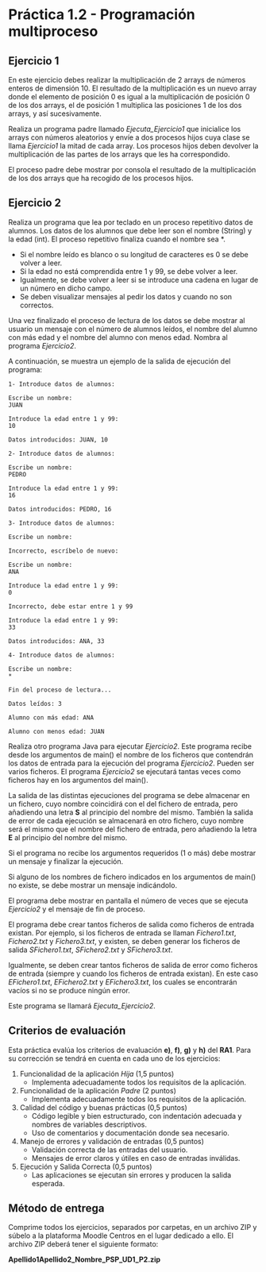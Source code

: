 # Práctica 1.2 - Programación multiproceso

## Ejercicio 1

En este ejercicio debes realizar la multiplicación de 2 arrays de números enteros de dimensión 10. El resultado de la multiplicación es un nuevo array donde el elemento de posición 0 es igual a la multiplicación de posición 0 de los dos arrays, el de posición 1 multiplica las posiciones 1 de los dos arrays, y así sucesivamente.

Realiza un programa padre llamado *Ejecuta_Ejercicio1* que inicialice los arrays con números aleatorios y envíe a dos procesos hijos cuya clase se llama *Ejercicio1* la mitad de cada array. Los procesos hijos deben devolver la multiplicación de las partes de los arrays que les ha correspondido.

El proceso padre debe mostrar por consola el resultado de la multiplicación de los dos arrays que ha recogido de los procesos hijos.

## Ejercicio 2

Realiza un programa que lea por teclado en un proceso repetitivo datos de alumnos. Los datos de los alumnos que debe leer son el nombre (String) y la edad (int). El proceso repetitivo finaliza cuando el nombre sea *.

- Si el nombre leído es blanco o su longitud de caracteres es 0 se debe volver a leer.
- Si la edad no está comprendida entre 1 y 99, se debe volver a leer.
- Igualmente, se debe volver a leer si se introduce una cadena en lugar de un número en dicho campo.
- Se deben visualizar mensajes al pedir los datos y cuando no son correctos.

Una vez finalizado el proceso de lectura de los datos se debe mostrar al usuario un mensaje con el número de alumnos leídos, el nombre del alumno con más edad y el nombre del alumno con menos edad. Nombra al programa *Ejercicio2*.

A continuación, se muestra un ejemplo de la salida de ejecución del programa:

	1- Introduce datos de alumnos:

	Escribe un nombre:
	JUAN

	Introduce la edad entre 1 y 99:
	10

	Datos introducidos: JUAN, 10

	2- Introduce datos de alumnos:

	Escribe un nombre:
	PEDRO

	Introduce la edad entre 1 y 99:
	16

	Datos introducidos: PEDRO, 16

	3- Introduce datos de alumnos:

	Escribe un nombre:

	Incorrecto, escríbelo de nuevo:

	Escribe un nombre:
	ANA

	Introduce la edad entre 1 y 99:
	0

	Incorrecto, debe estar entre 1 y 99

	Introduce la edad entre 1 y 99:
	33

	Datos introducidos: ANA, 33

	4- Introduce datos de alumnos:

	Escribe un nombre:
	*

	Fin del proceso de lectura...

	Datos leídos: 3

	Alumno con más edad: ANA
	
	Alumno con menos edad: JUAN

Realiza otro programa Java para ejecutar *Ejercicio2*. Este programa recibe desde los argumentos de main() el nombre de los ficheros que contendrán los datos de entrada para la ejecución del programa *Ejercicio2*. Pueden ser varios ficheros. El programa *Ejercicio2* se ejecutará tantas veces como ficheros hay en los argumentos del main().

La salida de las distintas ejecuciones del programa se debe almacenar en un fichero, cuyo nombre coincidirá con el del fichero de entrada, pero añadiendo una letra **S** al principio del nombre del mismo. También la salida de error de cada ejecución se almacenará en otro fichero, cuyo nombre será el mismo que el nombre del fichero de entrada, pero añadiendo la letra **E** al principio del nombre del mismo.

Si el programa no recibe los argumentos requeridos (1 o más) debe mostrar un mensaje y finalizar la ejecución.

Si alguno de los nombres de fichero indicados en los argumentos de main() no existe, se debe mostrar un mensaje indicándolo.

El programa debe mostrar en pantalla el número de veces que se ejecuta *Ejercicio2* y el mensaje de fin de proceso.

El programa debe crear tantos ficheros de salida como ficheros de entrada existan. Por ejemplo, si los ficheros de entrada se llaman *Fichero1.txt*, *Fichero2.txt* y *Fichero3.txt*, y existen, se deben generar los ficheros de salida *SFichero1.txt*, *SFichero2.txt* y *SFichero3.txt*.

Igualmente, se deben crear tantos ficheros de salida de error como ficheros de entrada (siempre y cuando los ficheros de entrada existan). En este caso *EFichero1.txt*, *EFichero2.txt* y *EFichero3.txt*, los cuales se encontrarán vacíos si no se produce ningún error.

Este programa se llamará *Ejecuta_Ejercicio2*.

## Criterios de evaluación

Esta práctica evalúa los criterios de evaluación **e)**, **f)**, **g)** y **h)** del **RA1**. Para su corrección se tendrá en cuenta en cada uno de los ejercicios:

1. Funcionalidad de la aplicación *Hija* (1,5 puntos)
	- Implementa adecuadamente todos los requisitos de la aplicación.
2. Funcionalidad de la aplicación *Padre* (2 puntos)
	- Implementa adecuadamente todos los requisitos de la aplicación.
3. Calidad del código y buenas prácticas (0,5 puntos)
    - Código legible y bien estructurado, con indentación adecuada y nombres de variables descriptivos.
	- Uso de comentarios y documentación donde sea necesario.
4. Manejo de errores y validación de entradas (0,5 puntos)
	- Validación correcta de las entradas del usuario.
	- Mensajes de error claros y útiles en caso de entradas inválidas.
5. Ejecución y Salida Correcta (0,5 puntos)
	- Las aplicaciones se ejecutan sin errores y producen la salida esperada.

## Método de entrega

Comprime todos los ejercicios, separados por carpetas, en un archivo ZIP y súbelo a la plataforma Moodle Centros en el lugar dedicado a ello. El archivo ZIP deberá tener el siguiente formato:

**Apellido1Apellido2_Nombre_PSP_UD1_P2.zip**